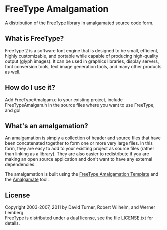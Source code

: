 # FreeType Amalgamation

A distribution of the [FreeType][1] library in amalgamated source code form.

## What is FreeType?

FreeType 2 is a software font engine that is designed to be small,
efficient, highly customizable, and portable while capable of producing
high-quality output (glyph images). It can be used in graphics libraries,
display servers, font conversion tools, text image generation tools, and
many other products as well.

## How do I use it?

Add FreeTypeAmalgam.c to your existing project, include FreeTypeAmalgam.h
in the source files where you want to use FreeType, and go!

## What's an amalgamation?

An amalgamation is simply a collection of header and source files that have been
concatenated together to form one or more very large files. In this form, they
are easy to add to your existing project as source files (rather than linking
as a library). They are also easier to redistribute if you are making an open
source application and don't want to have any external dependencies.

The amalgamation is built using the [FreeType Amalgamation Template][3] and the
[Amalgamate][4] tool.

## License

Copyright 2003-2007, 2011 by David Turner, Robert Wilhelm, and Werner Lemberg.<br>
FreeType is distributed under a dual license, see the file LICENSE.txt for details.

[1]: http://www.freetype.org "The FreeType Library"
[2]: http://rawmaterialsoftware.com/jucelicense.php "JUCE Commercial Licensing"
[3]: https://github.com/vinniefalco/FreeTypeAmalgamTemplate/ "FreeType Amalgamation Template"
[4]: https://github.com/vinniefalco/Amalgamate/ "Amalgamate Tool"
